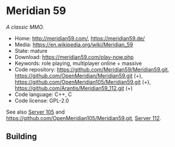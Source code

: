 # Meridian 59

_A classic MMO._

- Home: http://meridian59.com/, https://meridian59.de/
- Media: https://en.wikipedia.org/wiki/Meridian_59
- State: mature
- Download: https://meridian59.com/play-now.php
- Keywords: role playing, multiplayer online + massive
- Code repository: https://github.com/Meridian59/Meridian59.git, https://github.com/OpenMeridian/Meridian59.git (+), https://github.com/OpenMeridian105/Meridian59.git (+), https://github.com/Arantis/Meridian59_112.git (+)
- Code language: C++, C
- Code license: GPL-2.0

See also [Server 105](https://www.meridiannext.com/) and https://github.com/OpenMeridian105/Meridian59.git, [Server 112](https://github.com/Arantis/Meridian59_112.git).

## Building

